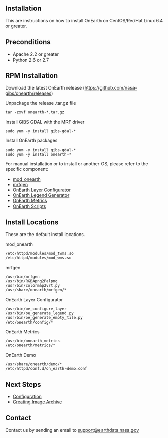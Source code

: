 ## Installation

This are instructions on how to install OnEarth on CentOS/RedHat Linux 6.4 or greater.

## Preconditions

* Apache 2.2 or greater
* Python 2.6 or 2.7

## RPM Installation

Download the latest OnEarth release (https://github.com/nasa-gibs/onearth/releases)

Unpackage the release .tar.gz file
```Shell
tar -zxvf onearth-*.tar.gz
```

Install GIBS GDAL with the MRF driver
```Shell
sudo yum -y install gibs-gdal-*
```

Install OnEarth packages
```Shell
sudo yum -y install gibs-gdal-*
sudo yum -y install onearth-*
```

For manual installation or to install or another OS, please refer to the specific component:

* [mod_onearth](src/mod_onearth/README.md)
* [mrfgen](src/mrfgen/README.md)
* [OnEarth Layer Configurator](src/layer_config/README.md)
* [OnEarth Legend Generator](src/generate_legend/README.md)
* [OnEarth Metrics](src/onearth_logs/README.md)
* [OnEarth Scripts](src/scripts/README.md)

## Install Locations

These are the default install locations.

mod_onearth
```
/etc/httpd/modules/mod_twms.so
/etc/httpd/modules/mod_wms.so
```

mrfgen
```
/usr/bin/mrfgen
/usr/bin/RGBApng2Palpng
/usr/bin/colormap2vrt.py
/usr/share/onearth/mrfgen/*
```

OnEarth Layer Configurator
```
/usr/bin/oe_configure_layer
/usr/bin/oe_generate_legend.py
/usr/bin/oe_generate_empty_tile.py
/etc/onearth/config/*
```

OnEarth Metrics
```
/usr/bin/onearth_metrics
/etc/onearth/metrics/*
```

OnEarth Demo
```
/usr/share/onearth/demo/*
/etc/httpd/conf.d/on_earth-demo.conf
```

## Next Steps

* [Configuration](doc/configuration.md)
* [Creating Image Archive](doc/archive.md)


## Contact

Contact us by sending an email to
[support@earthdata.nasa.gov](mailto:support@earthdata.nasa.gov)